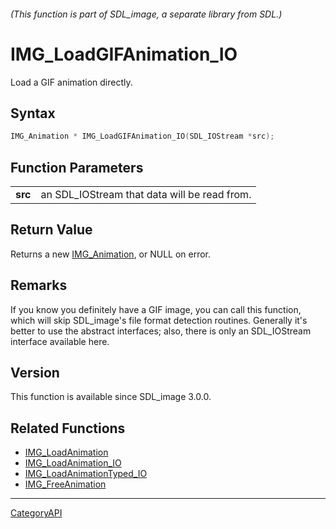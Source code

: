 ###### (This function is part of SDL_image, a separate library from SDL.)
# IMG_LoadGIFAnimation_IO

Load a GIF animation directly.

## Syntax

```c
IMG_Animation * IMG_LoadGIFAnimation_IO(SDL_IOStream *src);

```

## Function Parameters

|             |                                              |
| ----------- | -------------------------------------------- |
| **src**     | an SDL_IOStream that data will be read from. |

## Return Value

Returns a new [IMG_Animation](IMG_Animation), or NULL on error.

## Remarks

If you know you definitely have a GIF image, you can call this function,
which will skip SDL_image's file format detection routines. Generally it's
better to use the abstract interfaces; also, there is only an SDL_IOStream
interface available here.

## Version

This function is available since SDL_image 3.0.0.

## Related Functions

* [IMG_LoadAnimation](IMG_LoadAnimation)
* [IMG_LoadAnimation_IO](IMG_LoadAnimation_IO)
* [IMG_LoadAnimationTyped_IO](IMG_LoadAnimationTyped_IO)
* [IMG_FreeAnimation](IMG_FreeAnimation)

----
[CategoryAPI](CategoryAPI)

